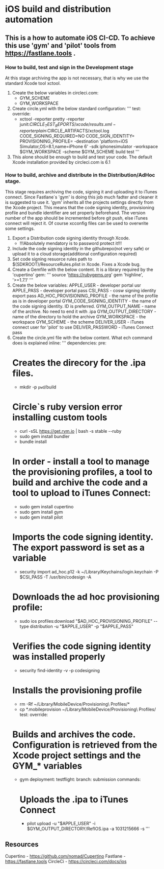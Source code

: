 # iOS build and distribution automation 

## This is a how to automate iOS CI-CD. To achieve this use 'gym' and 'pilot' tools from https://fastlane.tools .

### How to build, test and sign in the Development stage
At this stage archiving the app is not necessary, that is why we use the standard Xcode tool xctool.

1. Create the below variables in circleci.com:
   - GYM_SCHEME
   - GYM_WORKSPACE
2. Create circle.yml with the below standard configuration:
'''
test:
  override:
    - xctool
      -reporter pretty
      -reporter junit:$CIRCLE_TEST_REPORTS/xcode/results.xml
      -reporter plain:$CIRCLE_ARTIFACTS/xctool.log
      CODE_SIGNING_REQUIRED=NO
      CODE_SIGN_IDENTITY=
      PROVISIONING_PROFILE=
      -destination 'platform=iOS Simulator,OS=8.1,name=iPhone 6'
      -sdk iphonesimulator
      -workspace $GYM_WORKSPACE
      -scheme $GYM_SCHEME
      build test
'''
3. This alone should be enough to build and test your code. The default Xcode installation provided by circleci.com is 6.1
 
### How to build, archive and distribute in the Distribution/AdHoc stage. 
This stage requires archiving the code, signing it and uploading it to iTunes connect. Since Fastlane`s 'gym' is doing this job much fadter and cleaner it is suggested to use it.
'gym' inherits all the projects settings directly from the Xcode project. This means that the code signing identity, provisioning profile and bundle identifier are set properly beforehand. The version number of the app should be incremented before git push, else iTunes connect will reject it. Of course xcconfig files can be used to overwrite some settings. 

1. Export a Distribution code signing identity through Xcode. 
   - !!!Absolutely mendatory is to password protect it!!!
2. Include the code signing identity in the githubrepo(not very safe) or upload it to a cloud storage(additional configuration required)
3. Set code signing resuorce rules path to $(SDKROOT)/ResourceRules.plist in Xcode. Fixes a Xcode bug.
4. Create a Gemfile with the below content. It is a library required by the 'cupertino' gem:
'''
source 'https://rubygems.org'
gem 'highline', '>=1.7.1'
'''
5. Create the below variables: 
   APPLE_USER - developer portal usr 
   APPLE_PASS - developer portal pass
   CSI_PASS - cosw signing identity export pass
   AD_HOC_PROVISIONING_PROFILE - the name of the profile as is in developer portal
   GYM_CODE_SIGNING_IDENTITY - the name of the code signing identity. ID is preferred.
   GYM_OUTPUT_NAME - name of the archive. No need to end it with .ipa 
   GYM_OUTPUT_DIRECTORY - name of the directory to hold the archive
   GYM_WORKSPACE - the workspace 
   GYM_SCHEME - the scheme 
   DELIVER_USER - iTunes connect user for 'pilot' to use 
   DELIVER_PASSWORD - iTunes Connect pass
6. Create the circle.yml file with the below content. What ech command does is explained inline: 
'''
dependencies:
  pre:
    # Creates the direcory for the .ipa files.
    - mkdir -p `pwd`/build
    # Circle`s ruby version error installing custom tools
    - curl -sSL https://get.rvm.io | bash -s stable --ruby
    - sudo gem install bundler
    - bundle install
    # In order - install a tool to manage the provisioning profiles, a tool to build and archive the code and a tool to upload to iTunes Connect:
    - sudo gem install cupertino
    - sudo gem install gym
    - sudo gem install pilot
    # Imports the code signing identity. The export password is set as a variable 
    - security import ad_hoc.p12 -k ~/Library/Keychains/login.keychain -P $CSI_PASS -T /usr/bin/codesign -A
    # Downloads the ad hoc provisioning profile:
    - sudo ios profiles:download "$AD_HOC_PROVISIONING_PROFILE" --type distribution -u "$APPLE_USER" -p "$APPLE_PASS"
    # Verifies the code signing identity was installed properly
    - security find-identity -v -p codesigning
    # Installs the provisioning profile
    - rm -Rf ~/Library/MobileDevice/Provisioning\ Profiles/*
    - cp *.mobileprovision  ~/Library/MobileDevice/Provisioning\ Profiles/ 
test:
  override:
    # Builds and archives the code. Configuration is retrieved from the Xcode project settings and the GYM_* variables 
    - gym
deployment:
  testflight:
    branch: submission
    commands:
      # Uploads the .ipa to iTunes Connect
      - pilot upload -u "$APPLE_USER" -i $GYM_OUTPUT_DIRECTORY/RefIOS.ipa -a 1031215666 -s
'''
   
## Resources

Cupertino - https://github.com/nomad/Cupertino
Fastlane - https://fastlane.tools
CircleCi - https://circleci.com/docs/ios 


